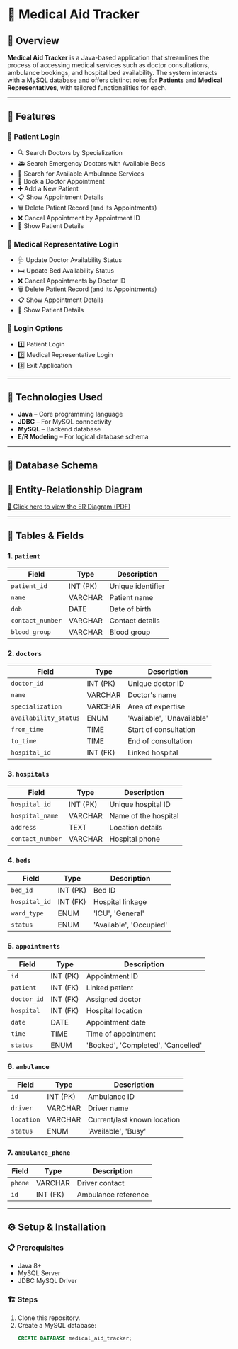 # 🏥 Medical Aid Tracker

## 📌 Overview
**Medical Aid Tracker** is a Java-based application that streamlines the process of accessing medical services such as doctor consultations, ambulance bookings, and hospital bed availability. The system interacts with a MySQL database and offers distinct roles for **Patients** and **Medical Representatives**, with tailored functionalities for each.

---

## 🚀 Features

### 👤 Patient Login
- 🔍 Search Doctors by Specialization
- 🚑 Search Emergency Doctors with Available Beds
- 🚐 Search for Available Ambulance Services
- 📅 Book a Doctor Appointment
- ➕ Add a New Patient
- 📋 Show Appointment Details
- 🗑️ Delete Patient Record (and its Appointments)
- ❌ Cancel Appointment by Appointment ID
- 🧾 Show Patient Details

### 🏥 Medical Representative Login
- 🩺 Update Doctor Availability Status
- 🛏️ Update Bed Availability Status
- ❌ Cancel Appointments by Doctor ID
- 🗑️ Delete Patient Record (and its Appointments)
- 📋 Show Appointment Details
- 🧾 Show Patient Details

### 🔐 Login Options
- 1️⃣ Patient Login
- 2️⃣ Medical Representative Login
- 3️⃣ Exit Application

---

## 🧰 Technologies Used
- **Java** – Core programming language
- **JDBC** – For MySQL connectivity
- **MySQL** – Backend database
- **E/R Modeling** – For logical database schema

---

## 🧠 Database Schema

## 📌 Entity-Relationship Diagram

<a href="https://github.com/SamadritaM30/Medical_Aid_Tracker/blob/main/NEW_ER.drawio.pdf" target="_blank">📄 Click here to view the ER Diagram (PDF)</a>

---

## 📂 Tables & Fields

### 1. `patient`
| Field | Type | Description |
|-------|------|-------------|
| `patient_id` | INT (PK) | Unique identifier |
| `name` | VARCHAR | Patient name |
| `dob` | DATE | Date of birth |
| `contact_number` | VARCHAR | Contact details |
| `blood_group` | VARCHAR | Blood group |

### 2. `doctors`
| Field | Type | Description |
|-------|------|-------------|
| `doctor_id` | INT (PK) | Unique doctor ID |
| `name` | VARCHAR | Doctor's name |
| `specialization` | VARCHAR | Area of expertise |
| `availability_status` | ENUM | 'Available', 'Unavailable' |
| `from_time` | TIME | Start of consultation |
| `to_time` | TIME | End of consultation |
| `hospital_id` | INT (FK) | Linked hospital |

### 3. `hospitals`
| Field | Type | Description |
|-------|------|-------------|
| `hospital_id` | INT (PK) | Unique hospital ID |
| `hospital_name` | VARCHAR | Name of the hospital |
| `address` | TEXT | Location details |
| `contact_number` | VARCHAR | Hospital phone |

### 4. `beds`
| Field | Type | Description |
|-------|------|-------------|
| `bed_id` | INT (PK) | Bed ID |
| `hospital_id` | INT (FK) | Hospital linkage |
| `ward_type` | ENUM | 'ICU', 'General' |
| `status` | ENUM | 'Available', 'Occupied' |

### 5. `appointments`
| Field | Type | Description |
|-------|------|-------------|
| `id` | INT (PK) | Appointment ID |
| `patient` | INT (FK) | Linked patient |
| `doctor_id` | INT (FK) | Assigned doctor |
| `hospital` | INT (FK) | Hospital location |
| `date` | DATE | Appointment date |
| `time` | TIME | Time of appointment |
| `status` | ENUM | 'Booked', 'Completed', 'Cancelled' |

### 6. `ambulance`
| Field | Type | Description |
|-------|------|-------------|
| `id` | INT (PK) | Ambulance ID |
| `driver` | VARCHAR | Driver name |
| `location` | VARCHAR | Current/last known location |
| `status` | ENUM | 'Available', 'Busy' |

### 7. `ambulance_phone`
| Field | Type | Description |
|-------|------|-------------|
| `phone` | VARCHAR | Driver contact |
| `id` | INT (FK) | Ambulance reference |

---

## ⚙️ Setup & Installation

### 📋 Prerequisites
- Java 8+
- MySQL Server
- JDBC MySQL Driver

### 🏗️ Steps
1. Clone this repository.
2. Create a MySQL database:
   ```sql
   CREATE DATABASE medical_aid_tracker;
